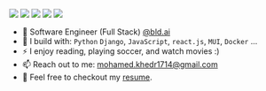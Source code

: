 [<img src="https://img.shields.io/badge/github-%2312100E.svg?&style=for-the-badge&logo=github&logoColor=white&color=black" />](https://github.com/devkhedr/)
[<img src="https://img.shields.io/badge/linkedin-%230077B5.svg?&style=for-the-badge&logo=linkedin&logoColor=white" />](https://www.linkedin.com/in/muhamed-khedr/)
[<img src="https://img.shields.io/badge/codeforces-%2312100E.svg?&style=for-the-badge&logo=codeforces&logoColor=white&color=28A745" />](https://codeforces.com/profile/Khedr)
[<img src="https://img.shields.io/badge/instagram-%2312100E.svg?&style=for-the-badge&logo=instagram&color=405DE6" />](https://www.instagram.com/muhamed_khedr7/) 
[<img src="https://img.shields.io/badge/telegram-%2312100E.svg?&style=for-the-badge&logo=telegram&color=405DE6" />](https://t.me/mohameed07) 


- 🏢 Software Engineer (Full Stack) [@bld.ai](https://www.bld.ai/)
- 🧰 I build with: `Python` `Django`, `JavaScript`, `react.js`, `MUI`, `Docker` ...
- ⚡ I enjoy reading, playing soccer, and watch movies :)
- 📫 Reach out to me: mohamed.khedr1714@gmail.com
- 📙 Feel free to checkout my <a href="https://drive.google.com/file/d/1X162XSkYKvlWsBJUrjsbHC02pN739Pnt/view?usp=share_link">resume</a>.
